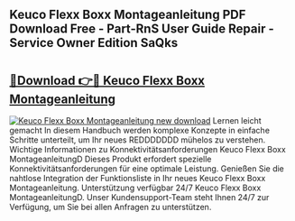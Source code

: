 ## Keuco Flexx Boxx Montageanleitung PDF Download Free - Part-RnS User Guide Repair - Service Owner Edition SaQks

# <h2><a href="http://df7qem.blite.top/?on=Keuco+Flexx+Boxx+Montageanleitung">🔗Download 👉🔴 Keuco Flexx Boxx Montageanleitung</a></h2>

[![Keuco Flexx Boxx Montageanleitung new download](https://i.imgur.com/lujVjoI.png)](http://df7qem.blite.top/?on=Keuco+Flexx+Boxx+Montageanleitung)
Lernen leicht gemacht In diesem Handbuch werden komplexe Konzepte in einfache Schritte unterteilt, um Ihr neues REDDDDDDD mühelos zu verstehen. Wichtige Informationen zu Konnektivitätsanforderungen Keuco Flexx Boxx MontageanleitungD Dieses Produkt erfordert spezielle Konnektivitätsanforderungen für eine optimale Leistung. Genießen Sie die nahtlose Integration der Funktionsliste in Ihr neues Keuco Flexx Boxx Montageanleitung. Unterstützung verfügbar 24/7 Keuco Flexx Boxx MontageanleitungD. Unser Kundensupport-Team steht Ihnen 24/7 zur Verfügung, um Sie bei allen Anfragen zu unterstützen.
